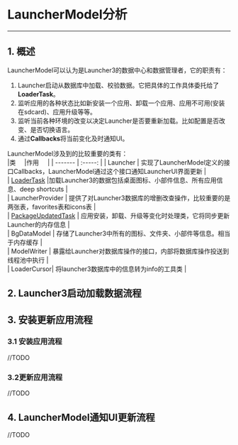 # LauncherModel分析
---

## 1. 概述
LauncherModel可以认为是Launcher3的数据中心和数据管理者，它的职责有：
1. Launcher启动从数据库中加载、校验数据。它把具体的工作具体委托给了**LoaderTask**。  
2. 监听应用的各种状态比如新安装一个应用、卸载一个应用、应用不可用(安装在sdcard)、应用升级等等。  
3. 监听当前各种环境的改变以决定Launcher是否要重新加载。比如配置是否改变、是否切换语言。  
4. 通过**Callbacks**将当前变化及时通知UI。

LauncherModel涉及到的比较重要的类有：  
|类     |作用     | 
| ------- | :-----: |
| Launcher   | 实现了LauncherModel定义的接口Callbacks，LauncherModel通过这个接口通知LauncherUI界面更新 |  
| [LoaderTask](LoaderTask.md)  |加载Launcher3的数据包括桌面图标、小部件信息、所有应用信息、deep shortcuts |  
| LauncherProvider | 提供了对Launcher3数据库的增删改查操作，比较重要的是两张表，favorites表和icons表 |  
| [PackageUpdatedTask](PackageUpdatedTask.md) | 应用安装，卸载、升级等变化时处理类，它将同步更新Launcher的内存信息 |  
| BgDataModel | 存储了Launcher3中所有的图标、文件夹、小部件等信息。相当于内存缓存 |  
| ModelWriter | 暴露给Launcher对数据库操作的接口，内部将数据库操作投送到线程池中执行 |  
| LoaderCursor| 将launcher3数据库中的信息转为info的工具类 |

## 2. Launcher3启动加载数据流程

## 3. 安装更新应用流程
### 3.1 安装应用流程
//TODO
### 3.2更新应用流程
//TODO
## 4. LauncherModel通知UI更新流程
//TODO

